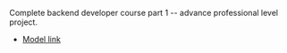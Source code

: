 Complete backend developer course part 1 -- advance professional level project.    


- [Model link](https://app.eraser.io/workspace/YtPqZ1VogxGy1jzIDkzj)

